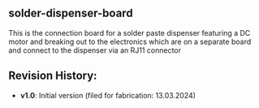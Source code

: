 ## solder-dispenser-board

This is the connection board for a solder paste dispenser featuring a DC motor and breaking out to the electronics
which are on a separate board and connect to the dispenser via an RJ11 connector

## Revision History:

- **v1.0**: Initial version (filed for fabrication: 13.03.2024)
